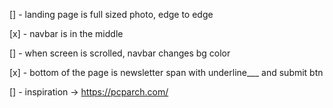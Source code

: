 [] - landing page is full sized photo, edge to edge

[x] - navbar is in the middle

[] - when screen is scrolled, navbar changes bg color

[x] - bottom of the page is newsletter span with underline\_\_\_ and submit btn

[] - inspiration -> https://pcparch.com/
